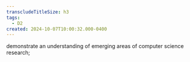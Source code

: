 ```yaml
---
transcludeTitleSize: h3
tags:
  - D2
created: 2024-10-07T10:00:32.000-0400
---
```

demonstrate an understanding of emerging areas of computer science research;